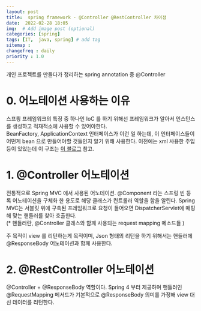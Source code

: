 ```yaml
---
layout: post
title:  spring framework - @Controller @RestController 차이점 
date:  2022-02-28 18:05
img:  # Add image post (optional)
categories: [spring]
tags: [IT,  java, spring] # add tag
sitemap :
changefreq : daily
priority : 1.0
---
```


개인 프로젝트를 만들다가 정리하는 spring annotation 중 @Controller 

# 0. 어노테이션 사용하는 이유 
스프릥 프레임워크의 특징 중 하나인 IoC 를 하기 위해선 프레임워크가 알아서 인스턴스를 생성하고 적재적소에 사용할 수 있어야한다.  
BeanFactory, ApplicationContext 인터페이스가 이런 일 하는데, 이 인터페이스들이 어떤게 bean 으로 만들어야할 것들인지 알기 위해 사용한다. 
이전에는 xml 사용한 주입 등이 있었는데 이 구조는 [이 블로그](https://jjingho.tistory.com/5) 참고.   

# 1. @Controller 어노테이션 
전통적으로 Spring MVC 에서 사용된 어노테이션.  @Component 라는 스프링 빈 등록 어노테이션을 구체화 한 용도로 해당 클래스가 컨트롤러 역할을 함을 알린다. 
Spring MVC는 서블릿 위에 구축된 프레임워크로 요청이 들어오면 DispatcherServlet에 매핑해 맞는 핸들러를 찾아 호출한다.  
(* 핸들러란, @Controller 클래스와 함께 사용되는 request mapping 메소드들 )

주 목적이 view 를 리턴하는게 목적이며, Json 형태의 리턴을 하기 위해서는 핸들러에 @ResponseBody 어노테이션과 함께 사용한다.  

# 2. @RestController 어노테이션 
@Controller + @ResponseBody 역할이다. 
Spring 4 부터 제공하며  핸들러인 @RequestMapping 메서드가 기본적으로 @ResponseBody 의미를 가정해 view 대신 데이터를 리턴한다.  